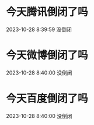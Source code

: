 # 今天腾讯倒闭了吗

2023-10-28 8:39:59 没倒闭

# 今天微博倒闭了吗

2023-10-28 8:40:00 没倒闭

# 今天百度倒闭了吗

2023-10-28 8:40:00 没倒闭


